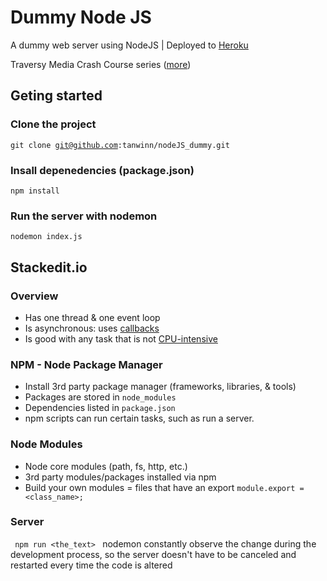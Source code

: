 # Dummy Node JS
A dummy web server using NodeJS | Deployed to [Heroku](https://my-dummy-node.herokuapp.com/)

Traversy Media Crash Course series ([more](https://www.youtube.com/watch?v=fBNz5xF-Kx4))

## Geting started
### Clone the project
<code>git clone git@github.com:tanwinn/nodeJS_dummy.git</code>

### Insall depenedencies (package.json)
<code>npm install</code>

### Run the server with nodemon
<code>nodemon index.js</code>

## Stackedit.io
### Overview
- Has one thread & one event loop
- Is asynchronous: uses [callbacks](https://nodejs.org/en/knowledge/getting-started/control-flow/what-are-callbacks/)
- Is good with any task that is not [CPU-intensive](https://stackoverflow.com/questions/15341551/what-counts-as-cpu-intensive-tasks-eg-sorting-searching-etc)

### NPM - Node Package Manager
- Install 3rd party package manager (frameworks, libraries, & tools)
- Packages are stored in <code>node_modules</code>
- Dependencies listed in <code>package.json</code>
- npm scripts can run certain tasks, such as run a server.

### Node Modules
- Node core modules (path, fs, http, etc.)
- 3rd party modules/packages installed via npm
- Build your own modules = files that have an export
<code>module.export = <class_name>;</code>

### Server
<code> npm run <the_text> </code>
nodemon constantly observe the change during the development process, so the server doesn't have to be canceled and restarted every time the code is altered

